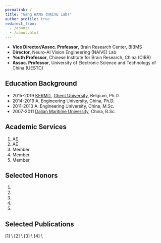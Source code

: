 ```yaml
---
permalink: /
title: "Gang WANG (NAIVE Lab)"
author_profile: true
redirect_from: 
  - /about/
  - /about.html
---
```


* **Vice Director/Assoc. Professor**, Brain Research Center, BIBMS
* **Director**,                       Neuro-AI Vision Engineering (NAIVE) Lab
* **Youth Professor**,               Chinese Institute for Brain Research, China (CIBR)
* **Assoc. Professor**,               University of Electronic Science and Technology of China (UESTC)



Education Background
-
* 2015-2019   [KERMIT](https://kermit.ugent.be/ "KERMIT"), [Ghent University](https://en.wikipedia.org/wiki/Ghent_University), Belgium, Ph.D.
* 2014-2019   A. Engineering University, China, Ph.D.
* 2011-2013   A. Engineering University, China, M.Sc.
* 2007-2011   [Dalian Maritime University](https://en.wikipedia.org/wiki/Dalian_Maritime_University), China, B.Sc.



Academic Services
-
1. AE
2. AE
3. Member
4. Member
5. Member


Selected Honors
-
1. 
2. 
3. 
4. 
5. 


Selected Publications
-
[1] \\
[2] \\
[3] \\
[4] \\
